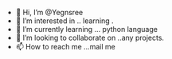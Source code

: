 - 👋 Hi, I’m @Yegnsree
- 👀 I’m interested in .. learning .
- 🌱 I’m currently learning ... python language 
- 💞️ I’m looking to collaborate on ..any projects.
- 📫 How to reach me ...mail me

<!---
Yegnsree/Yegnsree is a ✨ special ✨ repository because its `README.md` (this file) appears on your GitHub profile.
You can click the Preview link to take a look at your changes.
--->
